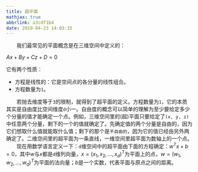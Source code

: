 ```yaml
---
title: 超平面
mathjax: true
abbrlink: a3cdf1b4
date: 2019-04-23 14:03:15
---
```

&emsp;&emsp;我们最常见的平面概念是在三维空间中定义的：

$Ax + By + Cz + D = 0$

它有两个性质：

- 方程是线性的：它是空间点的各分量的线性组合。
- 方程数量为`1`。

&emsp;&emsp;若抛去维度等于`3`的限制，就得到了超平面的定义。方程数量为`1`，它的本质其实是自由度比空间维度`d`小一。自由度的概念可以简单的理解为至少要给定多少个分量的值才能确定一个点。例如，三维空间里的(超)平面只要给定了`(x, y, z)`中任意两个分量，剩下的一个的值就确定了。先确定值的两个分量是自由的，因为它们想取什么值就能取什么值；剩下的那个是`不自由的`，因为它的值已经由另外两确定了。二维空间里的超平面为一条直线，一维空间里超平面为数轴上的一个点。
&emsp;&emsp;现在用数学语言定义一下：`d`维空间中的超平面由下面的方程确定：$w^Tx + b = 0$，其中$w$与$x$都是`d`维列向量，$x = (x_1, x_2, ..., x_d)^T$为平面上的点，$w = (w_1, w_2, ..., w_d)^T$为平面的法向量；$b$是一个实数，代表平面与原点之间的距离。